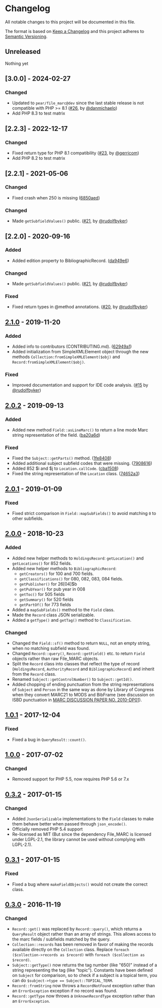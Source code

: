 # Changelog
All notable changes to this project will be documented in this file.

The format is based on [Keep a Changelog](http://keepachangelog.com/en/1.0.0/)
and this project adheres to [Semantic Versioning](http://semver.org/spec/v2.0.0.html).

## Unreleased

Nothing yet

## [3.0.0] - 2024-02-27

### Changed

- Updated to `pear/file_marc@dev` since the last stable release is not compatible with PHP >= 8.1
  ([#26](https://github.com/scriptotek/php-marc/pull/26), by [@danmichaelo](https://github.com/danmichaelo))
- Add PHP 8.3 to test matrix

## [2.2.3] - 2022-12-17

### Changed

- Fixed return type for PHP 8.1 compatibility
  ([#23](https://github.com/scriptotek/php-marc/pull/23), by [@gerricom](https://github.com/gerricom))
- Add PHP 8.2 to test matrix

## [2.2.1] - 2021-05-06

### Changed

- Fixed crash when 250 is missing
  ([6850aed](https://github.com/scriptotek/php-marc/commit/6850aedf9a3a41f49fd026336283c487e844919c))

### Changed

- Made `getSubfieldValues()` public.
  ([#21](https://github.com/scriptotek/php-marc/pull/21), by [@rudolfbyker](https://github.com/rudolfbyker))

## [2.2.0] - 2020-09-16

### Added

- Added edition property to BibliographicRecord.
  ([da949e6](https://github.com/scriptotek/php-marc/commit/da949e640e86be7498f26d0e74fbb6c26bfcbce3))

### Changed

- Made `getSubfieldValues()` public.
  ([#21](https://github.com/scriptotek/php-marc/pull/21), by [@rudolfbyker](https://github.com/rudolfbyker))

### Fixed

- Fixed return types in @method annotations.
  ([#20](https://github.com/scriptotek/php-marc/pull/20), by [@rudolfbyker](https://github.com/rudolfbyker))

## [2.1.0] - 2019-11-20

### Added

- Added info to contributors (CONTRIBUTING.md).
  ([62949a1](https://github.com/scriptotek/php-marc/commit/62949a1b2e1c309e3bf8bb58f9f8f138c0398d46))
- Added initialization from SimpleXMLElement object through the new methods
  `Collection:fromSimpleXMLElement($obj)` and `Record:fromSimpleXMLElement($obj)`.

### Fixed

- Improved documentation and support for IDE code analysis.
  ([#15](https://github.com/scriptotek/php-marc/issues/15)
  by [@rudolfbyker](https://github.com/rudolfbyker))

## [2.0.2] - 2019-09-13

### Added

- Added new method `Field::asLineMarc()` to return a line mode Marc string
  representation of the field.
  ([ba20a6d](https://github.com/scriptotek/php-marc/commit/ba20a6deadc9402bb65807cd63e33797d2893dea))

### Fixed

- Fixed the `Subject::getParts()` method.
  ([1fe8408](https://github.com/scriptotek/php-marc/commit/1fe8408e49c6c3afba9ec379b441c82f64ce0336))
- Added additional subject subfield codes that were missing.
  ([7908616](https://github.com/scriptotek/php-marc/commit/79086165dfce9b9d2f490d38e9f50f70fef5641f))
- Added 852 $i and $j to `Location.callCode`.
  ([cba1508](https://github.com/scriptotek/php-marc/commit/cba15083422bb2ac812b6b355341feab2cff308a))
- Fixed the string representation of the `Location` class.
  ([74652a3](https://github.com/scriptotek/php-marc/commit/74652a3bf4cc3e9fe3c916057a0a9bd47419f601))

## [2.0.1] - 2019-01-09

### Fixed

- Fixed strict comparison in `Field::mapSubFields()` to avoid matching `0`
  to other subfields.

## [2.0.0] - 2018-10-23

### Added

- Added new helper methods to `HoldingsRecord`: `getLocation()` and `getLocations()` for 852 fields.
- Added new helper methods to `BibliographicRecord`:
  - `getCreators()` for 100 and 700 fields.
  - `getClassifications()` for 080, 082, 083, 084 fields.
  - `getPublisher()` for 26[04]$b
  - `getPubYear()` for pub year in 008
  - `getToc()` for 505 fields
  - `getSummary()` for 520 fields
  - `getPartOf()` for 773 fields
- Added a `mapSubFields()` method to the `Field` class.
- Made the `Record` class JSON serializable.
- Added a `getType()` and `getTag()` method to `Classification`.

### Changed

- Changed the `Field::sf()` method to return `NULL`, not an empty string,
  when no matching subfield was found.
- Changed `Record::query()`, `Record::getField()` etc. to return `Field`
  objects rather than raw File_MARC objects.
- Split the `Record` class into classes that reflect the type of
  record (`HoldingsRecord`, `AuthorityRecord` and `BibliographicRecord`)
  and inherit from the `Record` class.
- Renamed `Subject::getControlNumber()` to `Subject::getId()`.
- Added chopping of ending punctuation from the string representations of
  `Subject` and `Person` in the same way as done by Library of Congress
  when they convert MARC21 to MODS and BibFrame
  (see discussion on ISBD punctuation in [MARC DISCUSSION PAPER NO. 2010-DP01](https://www.loc.gov/marc/marbi/2010/2010-dp01.html)).

## [1.0.1] - 2017-12-04
### Fixed

- Fixed a bug in `QueryResult::count()`.

## [1.0.0] - 2017-07-02
### Changed

- Removed support for PHP 5.5, now requires PHP 5.6 or 7.x

## [0.3.2] - 2017-01-15

### Changed

- Added `JsonSerializable` implementations to the `Field` classes to make them behave better when passed through `json_encode()`.
- Officially removed PHP 5.4 support
- Re-licensed as MIT (But since the dependency File_MARC is licensed under LGPL-2.1, the library cannot be used without complying with LGPL-2.1).

## [0.3.1] - 2017-01-15
### Fixed

- Fixed a bug where `makeFieldObjects()` would not create the correct class.

## [0.3.0] - 2016-11-19

### Changed
- `Record::get()` was replaced by `Record::query()`, which returns a `QueryResult` object rather than an array of strings.
  This allows access to the marc fields / subfields matched by the query.
- `Collection::records` has been removed in favor of making the records available directly on the `Collection` class.
  Replace `foreach ($collection->records as $record)` with `foreach ($collection as $record)`.
- `Subject::getType()` now returns the tag number (like "650)" instead of a string representing the tag (like "topic").
  Constants have been defined on `Subject` for comparison, so to check if a subject is a topical term,
  you can do `$subject->type == Subject::TOPICAL_TERM`.
- `Record::fromString` now throws a `RecordNotFound` exception rather than an `ErrorException` exception if no record was found.
- `Record::getType` now throws a `UnknownRecordType` exception rather than an `ErrorException`.

[Unreleased]: https://github.com/scriptotek/php-marc/compare/v2.1.0...HEAD
[2.1.0]: https://github.com/scriptotek/php-marc/compare/v2.0.2...v2.1.0
[2.0.2]: https://github.com/scriptotek/php-marc/compare/v2.0.1...v2.0.2
[2.0.1]: https://github.com/scriptotek/php-marc/compare/v2.0.0...v2.0.1
[2.0.0]: https://github.com/scriptotek/php-marc/compare/v1.0.1...v2.0.0
[1.0.1]: https://github.com/scriptotek/php-marc/compare/v1.0.0...v1.0.1
[1.0.0]: https://github.com/scriptotek/php-marc/compare/v0.3.2...v1.0.0
[0.3.2]: https://github.com/scriptotek/php-marc/compare/v0.3.1...v0.3.2
[0.3.1]: https://github.com/scriptotek/php-marc/compare/v0.3.0...v0.3.1
[0.3.0]: https://github.com/scriptotek/php-marc/compare/v0.2.1...v0.3.0
